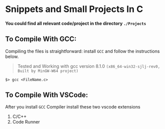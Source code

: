 # Snippets and Small Projects In C

#### You could find all relevant code/project in the directory `./Projects`



## To Compile With GCC:
Compiling the files is straightforward: install `GCC` and follow the instructions below.

> Tested and Working with gcc version 8.1.0 ``(x86_64-win32-sjlj-rev0, Built by MinGW-W64 project)``

```
$> gcc <FileName.c>
```

## To Compile With VSCode:
After you install `GCC` Compiler install these two vscode extensions 

1. C/C++
2. Code Runner